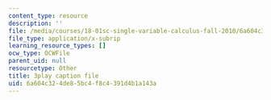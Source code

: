 ```yaml
---
content_type: resource
description: ''
file: /media/courses/18-01sc-single-variable-calculus-fall-2010/6a604c324de85bc4f8c4391d4b1a143a_kCPVBl953eY.srt
file_type: application/x-subrip
learning_resource_types: []
ocw_type: OCWFile
parent_uid: null
resourcetype: Other
title: 3play caption file
uid: 6a604c32-4de8-5bc4-f8c4-391d4b1a143a
---
```

